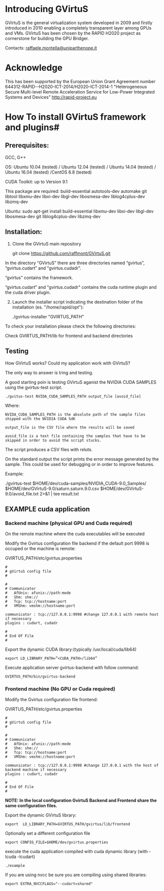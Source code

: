 # Introducing GVirtuS
GVirtuS is the general virtualization system developed in 2009 and firstly introduced in 2010 enabling a completely transparent layer among GPUs and VMs. GVirtuS has been chosen by the RAPID H2020 project as cornerstone for building the GPU Bridger.

Contacts: raffaele.montella@uniparthenope.it

# Acknowledge
This has been supported by the European Union Grant Agreement number 644312-RAPID--H2020-ICT-2014/H2020-ICT-2014-1 "Heterogeneous Secure Multi-level Remote Acceleration Service for Low-Power Integrated Systems and Devices" http://rapid-project.eu

# How To install GVirtuS framework and plugins#
## Prerequisites: ##
GCC, G++

OS: Ubuntu 10.04 (tested) /  Ubuntu  12.04 (tested) / Ubuntu 14.04 (tested) / Ubuntu 16.04 (tested) /CentOS 6.8 (tested)

CUDA Toolkit: up to Version 9.1

This package are required:
    build-essential
    autotools-dev
    automake
    git
    libtool
    libxmu-dev
    libxi-dev
    libgl-dev
    libosmesa-dev
    liblog4cplus-dev
    libzmq-dev

Ubuntu:
sudo apt-get install build-essential libxmu-dev libxi-dev libgl-dev libosmesa-dev git liblog4cplus-dev libzmq-dev

## Installation: ##
1) Clone the GVirtuS main repository

    git clone https://github.com/raffmont/GVirtuS.git

In the directory “GVirtuS” there are three directories named “gvirtus”, “gvirtus.cudart” and "gvirtus.cudadr".

“gvirtus” contains the framework.

“gvirtus.cudart” and "gvirtus.cudadr" contains the cuda runtime plugin and the cuda driver plugin.


2) Launch the installer script indicating the destination folder of the installation (es. "/home/rapid/opt"):

    ./gvirtus-installer "GVIRTUS_PATH"

To check your installation please check the following directories:

Check GVIRTUS_PATH/lib for frontend and backend directories

## Testing ##

How GVirtuS works? Could my application work with GVirtuS?

The only way to answer is tring and testing.

A good starting poin is testing GVirtuS aganist the NVIDIA CUDA SAMPLES using the gvirtus-test script.

    ./gvitus-test NVIDA_CUDA_SAMPLES_PATH output_file [avoid_file]

Where:

    NVIDA_CUDA_SAMPLES_PATH is the absolute path of the sample files shipped with the NVIDIA CUDA SdK

    output_file is the CSV file where the results will be saved

    avoid_file is a text file containing the samples that have to be skipped in order to avoid the script stucks.

The script produces a CSV files with reluts.

On the standard output the script prints the error message generated by the sample. This could be used for debugging or in order to improve features.

Example:

./gvirtus-test $HOME/dev/cuda-samples/NVIDIA_CUDA-9.0_Samples/ $HOME/dev/GVirtuS-9.0/saturn.saturn.9.0.csv $HOME/dev/GVirtuS-9.0/avoid_file.txt 2>&1 | tee result.txt

## EXAMPLE cuda application ##

### Backend machine (physical GPU and Cuda required) ###

On the remote machine where the cuda executables will be executed

Modify the Gvirtus configuration file backend if the default port 9998 is occuped or the machine is remote:

GVIRTUS_PATH/etc/gvirtus.properties

    #
    # gVirtuS config file
    #
    
    #
    # Communicator
    #   AfUnix: afunix://path:mode
    #   Shm: shm://
    #   Tcp: tcp://hostname:port
    #   VMShm: vmshm://hostname:port
    
    communicator : tcp://127.0.0.1:9998 #change 127.0.0.1 with remote host if necessary
    plugins : cudart, cudadr
    
    #
    # End Of File
    #


Export the dynamic CUDA library:(typically /usr/local/cuda/lib64)


    export LD_LIBRARY_PATH=”<CUDA_PATH>/lib64” 

Execute application server gvirtus-backend with follow command:

    GVIRTUS_PATH/bin/gvirtus-backend

### Frontend machine (No GPU or Cuda required) ###

Modify the Gvirtus configuration file frontend:

GVIRTUS_PATH/etc/gvirtus.properties



    #
    # gVirtuS config file
    #
    
    #
    # Communicator
    #   AfUnix: afunix://path:mode
    #   Shm: shm://
    #   Tcp: tcp://hostname:port
    #   VMShm: vmshm://hostname:port
    
    communicator : tcp://127.0.0.1:9998 #change 127.0.0.1 with the host of backend machine if necessary
    plugins : cudart, cudadr
    
    #
    # End Of File
    #

**NOTE: In the local configuration GvirtuS Backend and Frontend share the same configuration files.**

Export the dynamic GVirtuS library:

    export  LD_LIBRARY_PATH=GVIRTUS_PATH/gvirtus/lib/frontend

Optionally set a different configuration file

    export CONFIG_FILE=$HOME/dev/gvirtus.properties

execute the cuda application compiled with cuda dynamic library (with -lcuda -lcudart)

    ./example

If you are using nvcc be sure you are compiling using shared libraries:

    export EXTRA_NVCCFLAGS="--cudart=shared"



